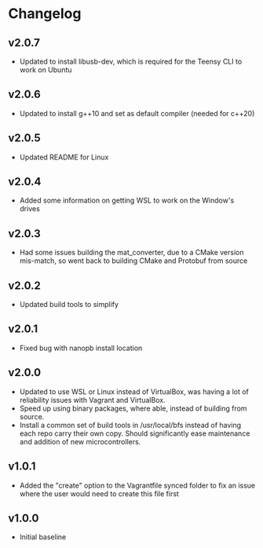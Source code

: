 # Changelog

## v2.0.7
- Updated to install libusb-dev, which is required for the Teensy CLI to work on Ubuntu

## v2.0.6
- Updated to install g++10 and set as default compiler (needed for c++20)

## v2.0.5
- Updated README for Linux

## v2.0.4
- Added some information on getting WSL to work on the Window's drives

## v2.0.3
- Had some issues building the mat_converter, due to a CMake version mis-match, so went back to building CMake and Protobuf from source

## v2.0.2
- Updated build tools to simplify

## v2.0.1
- Fixed bug with nanopb install location

## v2.0.0
- Updated to use WSL or Linux instead of VirtualBox, was having a lot of reliability issues with Vagrant and VirtualBox.
- Speed up using binary packages, where able, instead of building from source.
- Install a common set of build tools in /usr/local/bfs instead of having each repo carry their own copy. Should significantly ease maintenance and addition of new microcontrollers.

## v1.0.1
- Added the "create" option to the Vagrantfile synced folder to fix an issue where the user would need to create this file first

## v1.0.0
- Initial baseline
